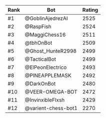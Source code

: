 Rank|Bot|Rating
---|---|---
#1|@GoblinAjedrezAI|2525
#2|@RaspFish|2524
#3|@MaggiChess16|2511
#4|@tbhOnBot|2509
#5|@Ghost_HunteR2998|2499
#6|@TacticalBot|2499
#7|@ElPeonElectrico|2493
#8|@PINEAPPLEMASK|2492
#9|@DarkOnBot|2480
#10|@VEER-OMEGA-BOT|2472
#11|@InvinxibleFlxsh|2429
#12|@varient-chess-bot1|2270
